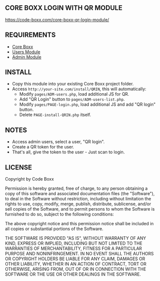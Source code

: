## CORE BOXX LOGIN WITH QR MODULE
https://code-boxx.com/core-boxx-qr-login-module/

## REQUIREMENTS
* [Core Boxx](https://github.com/code-boxx/Core-Boxx-PHP-Framework/tree/main/core)
* [Users Module](https://github.com/code-boxx/Core-Boxx-PHP-Framework/tree/main/users)
* [Admin Module](https://github.com/code-boxx/Core-Boxx-PHP-Framework/tree/main/admin)

## INSTALL
* Copy this module into your existing Core Boxx project folder.
* Access `http://your-site.com/install/QRIN`, this will automatically:
  - Modify `pages/ADM-users.php`, load additional JS for QR.
  - Add "QR Login" button to `pages/ADM-users-list.php`.
  - Modify `pages/PAGE-login.php`, load additional JS and add "QR login" button.
  - Delete `PAGE-install-QRIN.php` itself.

## NOTES
* Access admin users, select a user, "QR login".
* Create a QR token for the user.
* That's all, give the token to the user - Just scan to login.

## LICENSE
Copyright by Code Boxx

Permission is hereby granted, free of charge, to any person obtaining a copy
of this software and associated documentation files (the "Software"), to deal
in the Software without restriction, including without limitation the rights
to use, copy, modify, merge, publish, distribute, sublicense, and/or sell
copies of the Software, and to permit persons to whom the Software is
furnished to do so, subject to the following conditions:

The above copyright notice and this permission notice shall be included in all
copies or substantial portions of the Software.

THE SOFTWARE IS PROVIDED "AS IS", WITHOUT WARRANTY OF ANY KIND, EXPRESS OR
IMPLIED, INCLUDING BUT NOT LIMITED TO THE WARRANTIES OF MERCHANTABILITY,
FITNESS FOR A PARTICULAR PURPOSE AND NONINFRINGEMENT. IN NO EVENT SHALL THE
AUTHORS OR COPYRIGHT HOLDERS BE LIABLE FOR ANY CLAIM, DAMAGES OR OTHER
LIABILITY, WHETHER IN AN ACTION OF CONTRACT, TORT OR OTHERWISE, ARISING FROM,
OUT OF OR IN CONNECTION WITH THE SOFTWARE OR THE USE OR OTHER DEALINGS IN THE
SOFTWARE.
